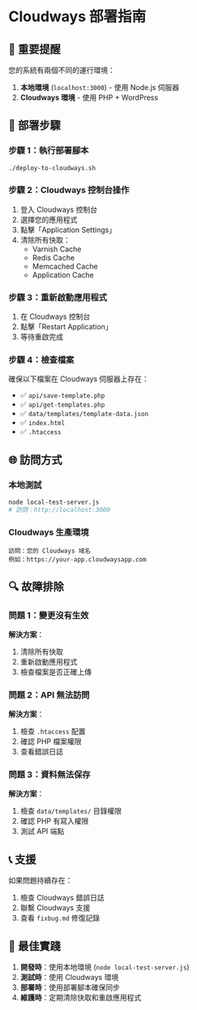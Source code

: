 # Cloudways 部署指南

## 🚨 重要提醒

您的系統有兩個不同的運行環境：

1. **本地環境** (`localhost:3000`) - 使用 Node.js 伺服器
2. **Cloudways 環境** - 使用 PHP + WordPress

## 🔧 部署步驟

### 步驟 1：執行部署腳本
```bash
./deploy-to-cloudways.sh
```

### 步驟 2：Cloudways 控制台操作
1. 登入 Cloudways 控制台
2. 選擇您的應用程式
3. 點擊「Application Settings」
4. 清除所有快取：
   - Varnish Cache
   - Redis Cache
   - Memcached Cache
   - Application Cache

### 步驟 3：重新啟動應用程式
1. 在 Cloudways 控制台
2. 點擊「Restart Application」
3. 等待重啟完成

### 步驟 4：檢查檔案
確保以下檔案在 Cloudways 伺服器上存在：
- ✅ `api/save-template.php`
- ✅ `api/get-templates.php`
- ✅ `data/templates/template-data.json`
- ✅ `index.html`
- ✅ `.htaccess`

## 🌐 訪問方式

### 本地測試
```bash
node local-test-server.js
# 訪問：http://localhost:3000
```

### Cloudways 生產環境
```
訪問：您的 Cloudways 域名
例如：https://your-app.cloudwaysapp.com
```

## 🔍 故障排除

### 問題 1：變更沒有生效
**解決方案**：
1. 清除所有快取
2. 重新啟動應用程式
3. 檢查檔案是否正確上傳

### 問題 2：API 無法訪問
**解決方案**：
1. 檢查 `.htaccess` 配置
2. 確認 PHP 檔案權限
3. 查看錯誤日誌

### 問題 3：資料無法保存
**解決方案**：
1. 檢查 `data/templates/` 目錄權限
2. 確認 PHP 有寫入權限
3. 測試 API 端點

## 📞 支援

如果問題持續存在：
1. 檢查 Cloudways 錯誤日誌
2. 聯繫 Cloudways 支援
3. 查看 `fixbug.md` 修復記錄

## 🎯 最佳實踐

1. **開發時**：使用本地環境 (`node local-test-server.js`)
2. **測試時**：使用 Cloudways 環境
3. **部署時**：使用部署腳本確保同步
4. **維護時**：定期清除快取和重啟應用程式 